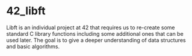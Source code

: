 # 42_libft

Libft is an individual project at 42 that requires us to re-create some standard C library functions including some additional ones that can be used later.
The goal is to give a deeper understanding of data structures and basic algorithms.

